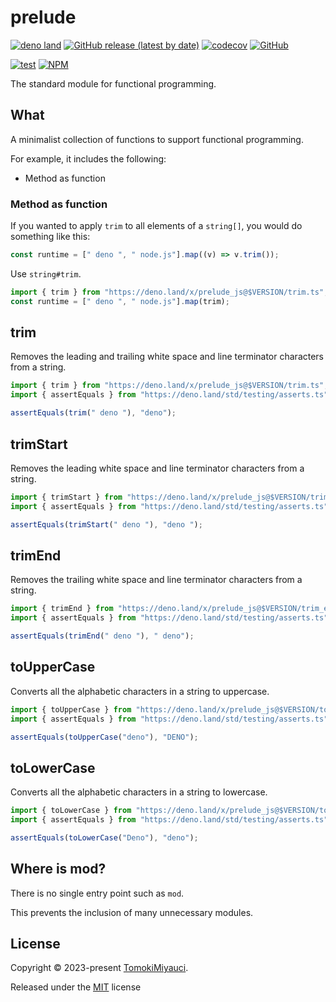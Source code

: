 # prelude

[![deno land](http://img.shields.io/badge/available%20on-deno.land/x-lightgrey.svg?logo=deno)](https://deno.land/x/prelude_js)
[![GitHub release (latest by date)](https://img.shields.io/github/v/release/TomokiMiyauci/prelude)](https://github.com/TomokiMiyauci/prelude/releases)
[![codecov](https://codecov.io/github/TomokiMiyauci/prelude/branch/main/graph/badge.svg)](https://codecov.io/gh/TomokiMiyauci/prelude)
[![GitHub](https://img.shields.io/github/license/TomokiMiyauci/prelude)](https://github.com/TomokiMiyauci/prelude/blob/main/LICENSE)

[![test](https://github.com/TomokiMiyauci/prelude/actions/workflows/test.yaml/badge.svg)](https://github.com/TomokiMiyauci/prelude/actions/workflows/test.yaml)
[![NPM](https://nodei.co/npm/@miyauci/prelude.png?mini=true)](https://nodei.co/npm/@miyauci/prelude/)

The standard module for functional programming.

## What

A minimalist collection of functions to support functional programming.

For example, it includes the following:

- Method as function

### Method as function

If you wanted to apply `trim` to all elements of a `string[]`, you would do
something like this:

```ts
const runtime = [" deno ", " node.js"].map((v) => v.trim());
```

Use `string#trim`.

```ts
import { trim } from "https://deno.land/x/prelude_js@$VERSION/trim.ts";
const runtime = [" deno ", " node.js"].map(trim);
```

## trim

Removes the leading and trailing white space and line terminator characters from
a string.

```ts
import { trim } from "https://deno.land/x/prelude_js@$VERSION/trim.ts";
import { assertEquals } from "https://deno.land/std/testing/asserts.ts";

assertEquals(trim(" deno "), "deno");
```

## trimStart

Removes the leading white space and line terminator characters from a string.

```ts
import { trimStart } from "https://deno.land/x/prelude_js@$VERSION/trim_start.ts";
import { assertEquals } from "https://deno.land/std/testing/asserts.ts";

assertEquals(trimStart(" deno "), "deno ");
```

## trimEnd

Removes the trailing white space and line terminator characters from a string.

```ts
import { trimEnd } from "https://deno.land/x/prelude_js@$VERSION/trim_end.ts";
import { assertEquals } from "https://deno.land/std/testing/asserts.ts";

assertEquals(trimEnd(" deno "), " deno");
```

## toUpperCase

Converts all the alphabetic characters in a string to uppercase.

```ts
import { toUpperCase } from "https://deno.land/x/prelude_js@$VERSION/to_upper_case.ts";
import { assertEquals } from "https://deno.land/std/testing/asserts.ts";

assertEquals(toUpperCase("deno"), "DENO");
```

## toLowerCase

Converts all the alphabetic characters in a string to lowercase.

```ts
import { toLowerCase } from "https://deno.land/x/prelude_js@$VERSION/to_lower_case.ts";
import { assertEquals } from "https://deno.land/std/testing/asserts.ts";

assertEquals(toLowerCase("Deno"), "deno");
```

## Where is mod?

There is no single entry point such as `mod`.

This prevents the inclusion of many unnecessary modules.

## License

Copyright © 2023-present [TomokiMiyauci](https://github.com/TomokiMiyauci).

Released under the [MIT](./LICENSE) license
